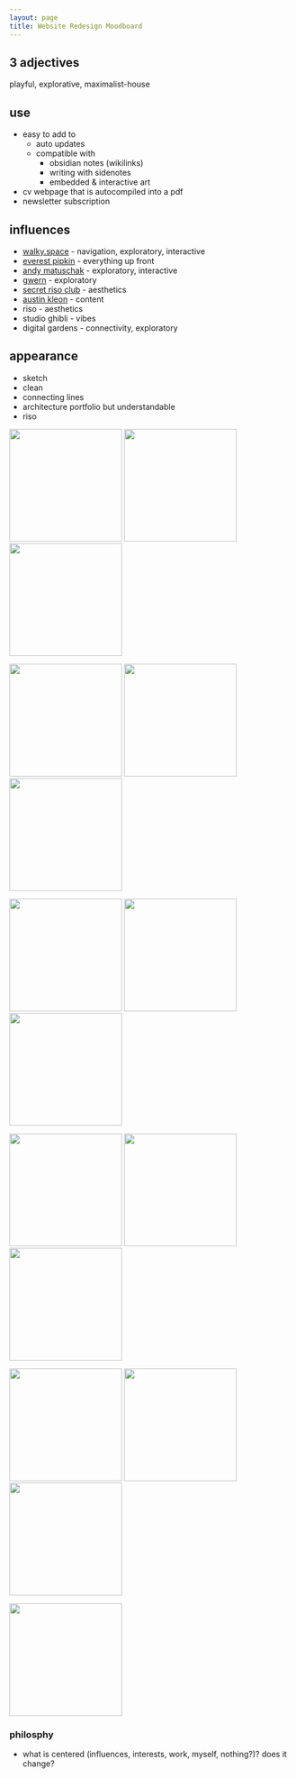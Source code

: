 ```yaml
---
layout: page
title: Website Redesign Moodboard
---
```


## 3 adjectives
playful, explorative, maximalist-house

## use
- easy to add to
  - auto updates
  - compatible with
    - obsidian notes (wikilinks)
    - writing with sidenotes
    - embedded & interactive art
- cv webpage that is autocompiled into a pdf
- newsletter subscription

## influences

- [walky.space](walky.space) - navigation, exploratory, interactive
- [everest pipkin](https://everest-pipkin.com/) - everything up front
- [andy matuschak](https://andymatuschak.org/) - exploratory, interactive
- [gwern](https://www.gwern.net/index) - exploratory
- [secret riso club](https://secretrisoclub.com/) - aesthetics
- [austin kleon](https://austinkleon.com/) - content
- riso - aesthetics
- studio ghibli - vibes
- digital gardens - connectivity, exploratory

## appearance
- sketch
- clean
- connecting lines
- architecture portfolio but understandable
- riso

<p float="left">
  <img src="https://github.com/Elizabethcase/elizabethcase.github.io/blob/master/assets/img/moodboard/IMG_4474.jpg?raw=true" width="200" />
  <img src="https://github.com/Elizabethcase/elizabethcase.github.io/blob/master/assets/img/moodboard/IMG_4463.jpg?raw=true" width="200" />
  <img src="https://images.squarespace-cdn.com/content/v1/5c2c1aef70e8020ac2eae04e/1596376956565-VMRQCFHEAT6B6T13B0P1/IMG_2414.jpg" width="200" />
</p>

<p float="left">
  <img src="https://github.com/Elizabethcase/elizabethcase.github.io/blob/master/assets/img/moodboard/IMG_4464.jpg?raw=true" width="200" />
  <img src="https://pbs.twimg.com/media/FFDXlpDWUAoPpa2?format=jpg&name=medium" width="200" />
  <img src="https://pbs.twimg.com/media/E9Ap64RXEAcIt7-?format=jpg&name=4096x4096" width="200" />
</p>

<p float="left">
  <img src="https://github.com/Elizabethcase/elizabethcase.github.io/blob/master/assets/img/moodboard/IMG_4465.jpg?raw=true" width="200" />
  <img src="https://github.com/Elizabethcase/elizabethcase.github.io/blob/master/assets/img/moodboard/IMG_4466.jpg?raw=true" width="200" />
  <img src="https://github.com/Elizabethcase/elizabethcase.github.io/blob/master/assets/img/moodboard/IMG_4467.jpg?raw=true" width="200" />
</p>

<p float="left">
  <img src="https://github.com/Elizabethcase/elizabethcase.github.io/blob/master/assets/img/moodboard/IMG_4468.jpg?raw=true" width="200" />
  <img src="https://github.com/Elizabethcase/elizabethcase.github.io/blob/master/assets/img/moodboard/IMG_4469.jpg?raw=true" width="200" />
  <img src="https://github.com/Elizabethcase/elizabethcase.github.io/blob/master/assets/img/moodboard/IMG_4470.jpg?raw=true" width="200" />
</p>

<p float="left">
  <img src="https://github.com/Elizabethcase/elizabethcase.github.io/blob/master/assets/img/moodboard/IMG_4471.jpg?raw=true" width="200" />
  <img src="https://github.com/Elizabethcase/elizabethcase.github.io/blob/master/assets/img/moodboard/IMG_4472.jpg?raw=true" width="200" />
  <img src="https://github.com/Elizabethcase/elizabethcase.github.io/blob/master/assets/img/moodboard/IMG_4473.jpg?raw=true" width="200" />
</p>
<p float="left">
  <img src="https://pbs.twimg.com/media/EvEvkOzXUAUlIIW?format=jpg&name=small" width="200" />

</p>


### philosphy
- what is centered (influences, interests, work, myself, nothing?)? does it change?
